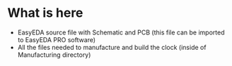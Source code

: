 # What is here
- EasyEDA source file with Schematic and PCB (this file can be imported to EasyEDA PRO software)
- All the files needed to manufacture and build the clock (inside of Manufacturing directory)